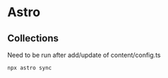 # Astro

## Collections
Need to be run after add/update of content/config.ts
```sh
npx astro sync
```
